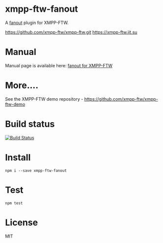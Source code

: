 xmpp-ftw-fanout
====================

A [fanout](http://fanout.io) plugin for XMPP-FTW.

https://github.com/xmpp-ftw/xmpp-ftw.git
https://xmpp-ftw.jit.su

# Manual

Manual page is available here: [fanout for XMPP-FTW](https://xmpp-ftw.jit.su/manual/extensions#fanout)

# More....

See the XMPP-FTW demo repository - https://github.com/xmpp-ftw/xmpp-ftw-demo

# Build status

[![Build Status](https://secure.travis-ci.org/fanout/xmpp-ftw-fanout.png)](http://travis-ci.org/fanout/xmpp-ftw-fanout)

# Install

```
npm i --save xmpp-ftw-fanout
```

# Test

```
npm test
```

# License

MIT
